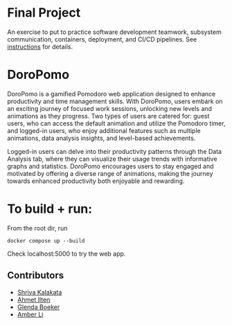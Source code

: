 # Final Project

An exercise to put to practice software development teamwork, subsystem communication, containers, deployment, and CI/CD pipelines. See [instructions](./instructions.md) for details.

# DoroPomo

DoroPomo is a gamified Pomodoro web application designed to enhance productivity and time management skills. With DoroPomo, users embark on an exciting journey of focused work sessions, unlocking new levels and animations as they progress. Two types of users are catered for: guest users, who can access the default animation and utilize the Pomodoro timer, and logged-in users, who enjoy additional features such as multiple animations, data analysis insights, and level-based achievements.

Logged-in users can delve into their productivity patterns through the Data Analysis tab, where they can visualize their usage trends with informative graphs and statistics. DoroPomo encourages users to stay engaged and motivated by offering a diverse range of animations, making the journey towards enhanced productivity both enjoyable and rewarding.

# To build + run:

From the root dir, run

`docker compose up --build`

Check localhost:5000 to try the web app.

## Contributors

* [Shriya Kalakata](https://github.com/shriyakalakata)
* [Ahmet Ilten](https://github.com/iltenahmet)
* [Glenda Boeker](https://github.com/gboeker)
* [Amber Li](https://github.com/al6862)